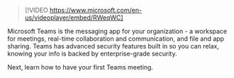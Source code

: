 > [!VIDEO https://www.microsoft.com/en-us/videoplayer/embed/RWeqWC]

Microsoft Teams is the messaging app for your organization - a workspace for meetings, real-time collaboration and communication, and file and app sharing. Teams has advanced security features built in so you can relax, knowing your info is backed by enterprise-grade security. 

Next, learn how to have your first Teams meeting.